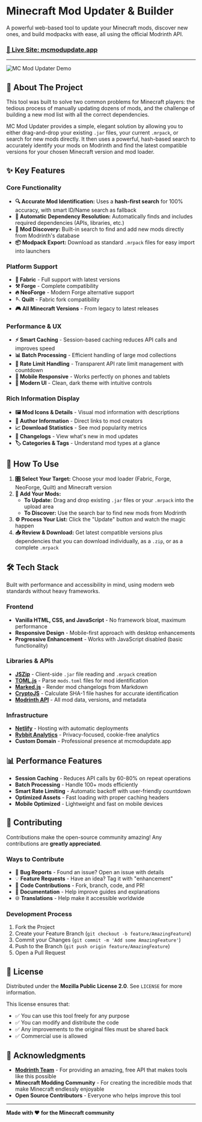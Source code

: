 # Minecraft Mod Updater & Builder

A powerful web-based tool to update your Minecraft mods, discover new ones, and build modpacks with ease, all using the official Modrinth API.

### **[🚀 Live Site: mcmodupdate.app](https://mcmodupdate.app/)**

---

![MC Mod Updater Demo](https://github.com/user-attachments/assets/32c54e61-990e-486a-8ea4-63364ff43911)



## 🎯 About The Project

This tool was built to solve two common problems for Minecraft players: the tedious process of manually updating dozens of mods, and the challenge of building a new mod list with all the correct dependencies.

MC Mod Updater provides a simple, elegant solution by allowing you to either drag-and-drop your existing `.jar` files, your current `.mrpack`, or search for new mods directly. It then uses a powerful, hash-based search to accurately identify your mods on Modrinth and find the latest compatible versions for your chosen Minecraft version and mod loader.

## ✨ Key Features

### Core Functionality
*   **🔍 Accurate Mod Identification:** Uses a **hash-first search** for 100% accuracy, with smart ID/Name search as fallback
*   **🔗 Automatic Dependency Resolution:** Automatically finds and includes required dependencies (APIs, libraries, etc.)
*   **🔎 Mod Discovery:** Built-in search to find and add new mods directly from Modrinth's database
*   **📦 Modpack Export:** Download as standard `.mrpack` files for easy import into launchers

### Platform Support
*   **🧵 Fabric** - Full support with latest versions
*   **⚒️ Forge** - Complete compatibility 
*   **🔥 NeoForge** - Modern Forge alternative support
*   **🪡 Quilt** - Fabric fork compatibility
*   **🎮 All Minecraft Versions** - From legacy to latest releases

### Performance & UX
*   **⚡ Smart Caching** - Session-based caching reduces API calls and improves speed
*   **📊 Batch Processing** - Efficient handling of large mod collections
*   **🚦 Rate Limit Handling** - Transparent API rate limit management with countdown
*   **📱 Mobile Responsive** - Works perfectly on phones and tablets
*   **🎨 Modern UI** - Clean, dark theme with intuitive controls

### Rich Information Display
*   **🖼️ Mod Icons & Details** - Visual mod information with descriptions
*   **👤 Author Information** - Direct links to mod creators
*   **📈 Download Statistics** - See mod popularity metrics  
*   **📝 Changelogs** - View what's new in mod updates
*   **🏷️ Categories & Tags** - Understand mod types at a glance

## 🚀 How To Use

1.  **🎛️ Select Your Target:** Choose your mod loader (Fabric, Forge, NeoForge, Quilt) and Minecraft version
2.  **📁 Add Your Mods:**
    *   **To Update:** Drag and drop existing `.jar` files or your `.mrpack` into the upload area
    *   **To Discover:** Use the search bar to find new mods from Modrinth
3.  **⚙️ Process Your List:** Click the "Update" button and watch the magic happen
4.  **📥 Review & Download:** Get latest compatible versions plus dependencies that you can download individually, as a `.zip`, or as a complete `.mrpack`

## 🛠️ Tech Stack

Built with performance and accessibility in mind, using modern web standards without heavy frameworks.

### Frontend
*   **Vanilla HTML, CSS, and JavaScript** - No framework bloat, maximum performance
*   **Responsive Design** - Mobile-first approach with desktop enhancements
*   **Progressive Enhancement** - Works with JavaScript disabled (basic functionality)

### Libraries & APIs
*   **[JSZip](https://stuk.github.io/jszip/)** - Client-side `.jar` file reading and `.mrpack` creation
*   **[TOML.js](https://github.com/BinaryMuse/toml-node)** - Parse `mods.toml` files for mod identification
*   **[Marked.js](https://marked.js.org/)** - Render mod changelogs from Markdown
*   **[CryptoJS](https://github.com/brix/crypto-js)** - Calculate SHA-1 file hashes for accurate identification
*   **[Modrinth API](https://docs.modrinth.com/)** - All mod data, versions, and metadata

### Infrastructure
*   **[Netlify](https://netlify.com)** - Hosting with automatic deployments
*   **[Rybbit Analytics](https://rybbit.io)** - Privacy-focused, cookie-free analytics
*   **Custom Domain** - Professional presence at mcmodupdate.app

## 📊 Performance Features

*   **Session Caching** - Reduces API calls by 60-80% on repeat operations
*   **Batch Processing** - Handle 100+ mods efficiently
*   **Smart Rate Limiting** - Automatic backoff with user-friendly countdown
*   **Optimized Assets** - Fast loading with proper caching headers
*   **Mobile Optimized** - Lightweight and fast on mobile devices

## 🤝 Contributing

Contributions make the open-source community amazing! Any contributions are **greatly appreciated**.

### Ways to Contribute
*   🐛 **Bug Reports** - Found an issue? Open an issue with details
*   💡 **Feature Requests** - Have an idea? Tag it with "enhancement" 
*   🔧 **Code Contributions** - Fork, branch, code, and PR!
*   📖 **Documentation** - Help improve guides and explanations
*   🌐 **Translations** - Help make it accessible worldwide

### Development Process
1.  Fork the Project
2.  Create your Feature Branch (`git checkout -b feature/AmazingFeature`)
3.  Commit your Changes (`git commit -m 'Add some AmazingFeature'`)
4.  Push to the Branch (`git push origin feature/AmazingFeature`)
5.  Open a Pull Request

## 📄 License

Distributed under the **Mozilla Public License 2.0**. See `LICENSE` for more information.

This license ensures that:
*   ✅ You can use this tool freely for any purpose
*   ✅ You can modify and distribute the code
*   ✅ Any improvements to the original files must be shared back
*   ✅ Commercial use is allowed

## 🙏 Acknowledgments

*   **[Modrinth Team](https://modrinth.com)** - For providing an amazing, free API that makes tools like this possible
*   **Minecraft Modding Community** - For creating the incredible mods that make Minecraft endlessly enjoyable
*   **Open Source Contributors** - Everyone who helps improve this tool

---

**Made with ❤️ for the Minecraft community**
